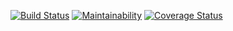 [![Build Status](https://travis-ci.org/sholabioku/node-course-2-todo-api.svg?branch=master)](https://travis-ci.org/sholabioku/node-course-2-todo-api)
[![Maintainability](https://api.codeclimate.com/v1/badges/bd4d8533887db76922c4/maintainability)](https://codeclimate.com/github/sholabioku/node-course-2-todo-api/maintainability)
[![Coverage Status](https://coveralls.io/repos/github/sholabioku/node-course-2-todo-api/badge.svg?branch=master)](https://coveralls.io/github/sholabioku/node-course-2-todo-api?branch=master)
